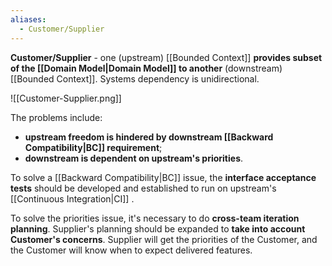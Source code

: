 ```yaml
---
aliases:
  - Customer/Supplier
---
```

**Customer/Supplier** - one (upstream) [[Bounded Context]] **provides subset of the [[Domain Model|Domain Model]] to another** (downstream) [[Bounded Context]]. Systems dependency is unidirectional.

![[Customer-Supplier.png]]

The problems include:
- **upstream freedom is hindered by downstream [[Backward Compatibility|BC]] requirement**;
- **downstream is dependent on upstream's priorities**.

To solve a [[Backward Compatibility|BC]] issue, the **interface acceptance tests** should be developed and established to run on upstream's [[Continuous Integration|CI]] .

To solve the priorities issue, it's necessary to do **cross-team iteration planning**. Supplier's planning should be expanded to **take into account Customer's concerns**. Supplier will get the priorities of the Customer, and the Customer will know when to expect delivered features.
